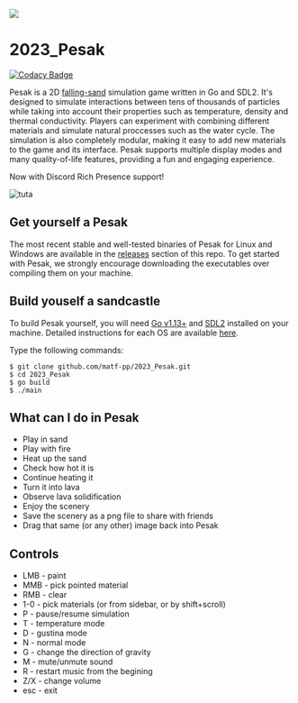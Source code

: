 ![](https://i.imgur.com/ORAnuBg.png)
# 2023_Pesak

[![Codacy Badge](https://app.codacy.com/project/badge/Grade/c36accf815a5486a80d747a0db4a3bf0)](https://app.codacy.com/gh/matf-pp/2023_Pesak/dashboard?utm_source=gh&utm_medium=referral&utm_content=&utm_campaign=Badge_grade)

Pesak is a 2D [falling-sand](https://en.wikipedia.org/wiki/Falling-sand_game) simulation game written in Go and SDL2. It's designed to simulate interactions between tens of thousands of particles while taking into account their properties such as temperature, density and thermal conductivity. Players can experiment with combining different materials and simulate natural proccesses such as the water cycle. The simulation is also completely modular, making it easy to add new materials to the game and its interface. Pesak supports multiple display modes and many quality-of-life features, providing a fun and engaging experience.

Now with Discord Rich Presence support!

![tuta](./tuta.gif)

## Get yourself a Pesak
The most recent stable and well-tested binaries of Pesak for Linux and Windows are available in the [releases](https://github.com/matf-pp/2023_Pesak/releases) section of this repo. To get started with Pesak, we strongly encourage downloading the executables over compiling them on your machine.

## Build youself a sandcastle
To build Pesak yourself, you will need [Go v1.13+](https://go.dev/dl/) and [SDL2](https://github.com/libsdl-org/SDL/releases) installed on your machine. Detailed instructions for each OS are available [here](https://github.com/veandco/go-sdl2/blob/master/README.md#requirements).

Type the following commands:
```console
$ git clone github.com/matf-pp/2023_Pesak.git
$ cd 2023_Pesak
$ go build
$ ./main
```

## What can I do in Pesak
*   Play in sand
*   Play with fire
*   Heat up the sand
*   Check how hot it is
*   Continue heating it
*   Turn it into lava
*   Observe lava solidification
*   Enjoy the scenery
*   Save the scenery as a png file to share with friends
*   Drag that same (or any other) image back into Pesak

## Controls
*   LMB  -  paint
*   MMB  -  pick pointed material
*   RMB  -  clear
*   1-0  -  pick materials (or from sidebar, or by shift+scroll)
*   P  -  pause/resume simulation
*   T  -  temperature mode
*   D  -  gustina mode
*   N  -  normal mode
*   G  -  change the direction of gravity
*   M  -  mute/unmute sound
*   R  -  restart music from the begining
*   Z/X  -  change volume
*   esc  -  exit

<!-- ![GUI](https://i.imgur.com/JoI7s4I.png) -->
